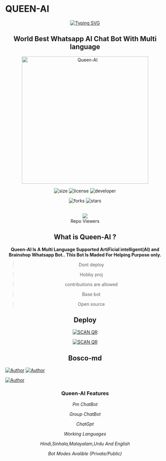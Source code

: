 # QUEEN-AI
<div align="center">
<a href="https://git.io/typing-svg"><img src="https://readme-typing-svg.demolab.com?font=Ribeye&size=50&pause=1000&color=F710B1&center=true&width=910&height=100&lines=I'M+Queen-AI;Multi+Language;+Whatsapp+Chat+Bot;Coded+By+DarkWinzo" alt="Typing SVG" /></a>

## World Best Whatsapp AI Chat Bot With Multi language

<a href="https://github.com/DarkWinzo/Queen-AI"><img src="https://i.ibb.co/zbMKwKZ/20230425-161348.jpg" alt="Queen-AI" width="400" /></a>
</p>

![size](https://img.shields.io/github/repo-size/DarkWinzo/Queen-AI?color=purple&label=Repo%20Size&style=plastic)
![license](https://img.shields.io/github/license/DarkWinzo/Queen-AI?color=purple&label=License&style=plastic)
![developer](https://img.shields.io/static/v1?label=Author&message=Dark%20Winzo&color=purple&style=plastic)

![forks](https://img.shields.io/github/forks/DarkWinzo/Queen-AI?label=Forks&style=social)
![stars](https://img.shields.io/github/stars/DarkWinzo/Queen-AI?style=social)

<a align="left"><br> <img src="https://profile-counter.glitch.me/DarkWinzo-Queen-AI/count.svg" /><br>Repo Viewers</a>

## What is Queen-AI ?

**Queen-AI Is A Multi Language Supported ArtiFicial intelligent(AI) and Brainshop Whatsapp Bot.. This Bot Is Maded For Helping Purpose only.**

> Dont deploy

> Hobby proj

> contributions are allowed

> Base bot

> Open source 

## Deploy
<a href="https://boscoscanner.herokuapp.com/"><img title="SCAN QR" src="https://img.shields.io/badge/SCAN QR-h?color=black&style=for-the-badge&logo="></a>

<a href="https://heroku.com/deploy?template=https://github.com/pepesir/BOSCO-MD/"><img title="SCAN QR" src="https://img.shields.io/badge/DEPLOY-h?color=black&style=for-the-badge&logo=heroku"></a>

## Bosco-md
<p align="left">
 <a href="https://github.com/pepesir"><img title="Author" src="https://img.shields.io/badge/OWNER-h?color=black&style=for-the-badge&logo=github"></a>  <a href="https://Wa.me/+917736622139?text=Hello"><img title="Author" src="https://img.shields.io/badge/Author P3P3 Sir-h?color=black&style=for-the-badge&logo=whatsapp"></a>
<p align="left">
<a href="https://youtube.com/channel/UCVJ9029PQ-gJBtFQZZ3AJuA"><img title="Author" src="https://img.shields.io/badge/YT PEPE SIR-h?color=black&style=for-the-badge&logo=youtube"></a>
</p>


### Queen-AI Features

*Pm ChatBot*

*Group ChatBot*

*ChatGpt*

*Working Languages*

*Hindi,Sinhala,Malayalam,Urdu And English*

*Bot Modes Avalible (Private/Public)*


